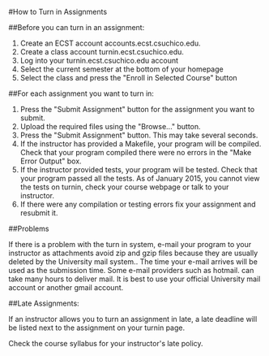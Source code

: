 #How to Turn in Assignments

##Before you can turn in an assignment:
1. Create an ECST account accounts.ecst.csuchico.edu.
2. Create a class account turnin.ecst.csuchico.edu.
3. Log into your turnin.ecst.csuchico.edu account
4. Select the current semester at the bottom of your homepage
5. Select the class and press the "Enroll in Selected Course" button

##For each assignment you want to turn in:
1. Press the "Submit Assignment" button for the assignment you want to submit.
2. Upload the required files using the "Browse..." button.
3. Press the "Submit Assignment" button.  This may take several seconds.
4. If the instructor has provided a Makefile, your program will be compiled.  Check that your program compiled there were no errors in the "Make Error Output" box.
5. If the instructor provided tests, your program will be tested.  Check that your program passed all the tests.  As of January 2015, you cannot view the tests on turnin, check your course webpage or talk to your instructor.
6. If there were any compilation or testing errors fix your assignment and resubmit it.

##Problems

If there is a problem with the turn in system, e-mail your program to your instructor as attachments avoid zip and gzip files because they are usually deleted by the University mail system..  The time your e-mail arrives will be used as the submission time.  Some e-mail providers such as hotmail. can take many hours to deliver mail.  It is best to use your official University mail account or another gmail account.

##Late Assignments:

If an instructor allows you to turn an assignment in late, a late deadline will be listed next to the assignment on your turnin page.

Check the course syllabus for your instructor's late policy.
